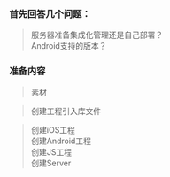 ### 首先回答几个问题：

> 服务器准备集成化管理还是自己部署？  
> Android支持的版本？

### 准备内容

> 素材  

> 创建工程引入库文件  

> 创建iOS工程  
> 创建Android工程  
> 创建JS工程  
> 创建Server  
